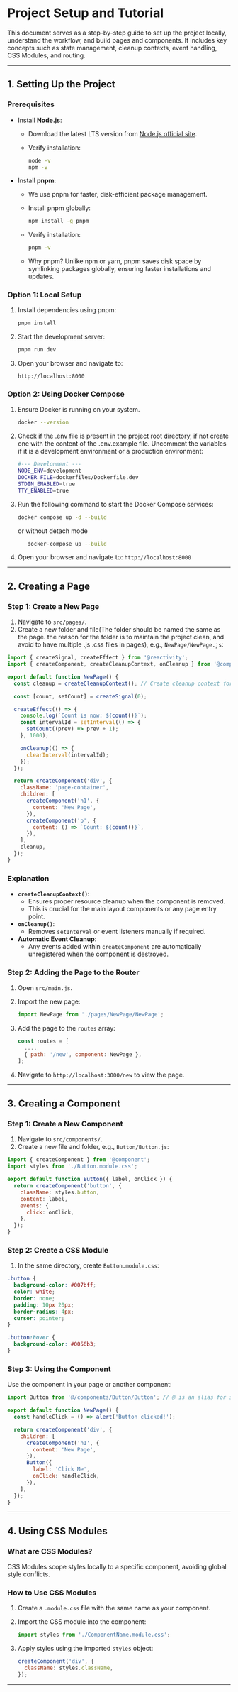 # **Project Setup and Tutorial**

This document serves as a step-by-step guide to set up the project locally, understand the workflow, and build pages and components. It includes key concepts such as state management, cleanup contexts, event handling, CSS Modules, and routing.

---

## **1. Setting Up the Project**

### **Prerequisites**

- Install **Node.js**:

  - Download the latest LTS version from [Node.js official site](https://nodejs.org/).
  - Verify installation:

    ```bash
    node -v
    npm -v
    ```

- Install **pnpm**:

  - We use pnpm for faster, disk-efficient package management.
  - Install pnpm globally:

    ```bash
    npm install -g pnpm
    ```

  - Verify installation:

    ```bash
    pnpm -v
    ```

  - Why pnpm? Unlike npm or yarn, pnpm saves disk space by symlinking packages globally, ensuring faster installations and updates.

### **Option 1: Local Setup**

1. Install dependencies using pnpm:

   ```bash
   pnpm install
   ```

2. Start the development server:

   ```bash
   pnpm run dev
   ```

3. Open your browser and navigate to:

   ```
   http://localhost:8000
   ```

### **Option 2: Using Docker Compose**

1. Ensure Docker is running on your system.

   ```bash
   docker --version
   ```

2. Check if the .env file is present in the project root directory, if not create one with the content of the .env.example file. Uncomment the variables if it is a development environment or a production environment:

   ```bash
   #--- Develonment ---
   NODE_ENV=development
   DOCKER_FILE=dockerfiles/Dockerfile.dev
   STDIN_ENABLED=true
   TTY_ENABLED=true
   ```

3. Run the following command to start the Docker Compose services:

   ```bash
   docker compose up -d --build
   ```

   or without detach mode

   ```bash
      docker-compose up --build
   ```

4. Open your browser and navigate to:
   `http://localhost:8000`

---

## **2. Creating a Page**

### **Step 1: Create a New Page**

1. Navigate to `src/pages/`.
2. Create a new folder and file(The folder should be named the same as the page. the reason for the folder is to maintain the project clean, and avoid to have multiple .js .css files in pages), e.g., `NewPage/NewPage.js`:

```javascript
import { createSignal, createEffect } from '@reactivity';
import { createComponent, createCleanupContext, onCleanup } from '@component';

export default function NewPage() {
  const cleanup = createCleanupContext(); // Create cleanup context for the component

  const [count, setCount] = createSignal(0);

  createEffect(() => {
    console.log(`Count is now: ${count()}`);
    const intervalId = setInterval(() => {
      setCount((prev) => prev + 1);
    }, 1000);

    onCleanup(() => {
      clearInterval(intervalId);
    });
  });

  return createComponent('div', {
    className: 'page-container',
    children: [
      createComponent('h1', {
        content: 'New Page',
      }),
      createComponent('p', {
        content: () => `Count: ${count()}`,
      }),
    ],
    cleanup,
  });
}
```

### **Explanation**

- **`createCleanupContext()`**:
  - Ensures proper resource cleanup when the component is removed.
  - This is crucial for the main layout components or any page entry point.
- **`onCleanup()`**:
  - Removes `setInterval` or event listeners manually if required.
- **Automatic Event Cleanup**:
  - Any events added within `createComponent` are automatically unregistered when the component is destroyed.

### **Step 2: Adding the Page to the Router**

1. Open `src/main.js`.
2. Import the new page:

   ```javascript
   import NewPage from './pages/NewPage/NewPage';
   ```

3. Add the page to the `routes` array:

   ```javascript
   const routes = [
     ...,
     { path: '/new', component: NewPage },
   ];
   ```

4. Navigate to `http://localhost:3000/new` to view the page.

---

## **3. Creating a Component**

### **Step 1: Create a New Component**

1. Navigate to `src/components/`.
2. Create a new file and folder, e.g., `Button/Button.js`:

```javascript
import { createComponent } from '@component';
import styles from './Button.module.css';

export default function Button({ label, onClick }) {
  return createComponent('button', {
    className: styles.button,
    content: label,
    events: {
      click: onClick,
    },
  });
}
```

### **Step 2: Create a CSS Module**

1. In the same directory, create `Button.module.css`:

```css
.button {
  background-color: #007bff;
  color: white;
  border: none;
  padding: 10px 20px;
  border-radius: 4px;
  cursor: pointer;
}

.button:hover {
  background-color: #0056b3;
}
```

### **Step 3: Using the Component**

Use the component in your page or another component:

```javascript
import Button from '@/components/Button/Button'; // @ is an alias for src/

export default function NewPage() {
  const handleClick = () => alert('Button clicked!');

  return createComponent('div', {
    children: [
      createComponent('h1', {
        content: 'New Page',
      }),
      Button({
        label: 'Click Me',
        onClick: handleClick,
      }),
    ],
  });
}
```

---

## **4. Using CSS Modules**

### **What are CSS Modules?**

CSS Modules scope styles locally to a specific component, avoiding global style conflicts.

### **How to Use CSS Modules**

1. Create a `.module.css` file with the same name as your component.
2. Import the CSS module into the component:

   ```javascript
   import styles from './ComponentName.module.css';
   ```

3. Apply styles using the imported `styles` object:

   ```javascript
   createComponent('div', {
     className: styles.className,
   });
   ```

---
